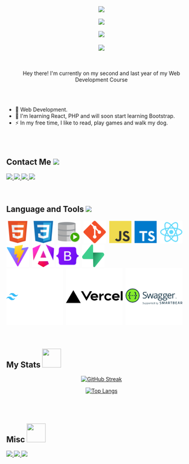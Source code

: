 <div id="header" align="center">
  <img src="https://media.giphy.com/media/PEUaEV5X1OhVMjwqx5/giphy.gif" width="600"/>
</div><!--header-->

<p align="center">
  <img src="https://readme-typing-svg.herokuapp.com?color=1755F7&center=true&vCenter=true&lines=Hey!;Studying+Web+Development;Final-Year"/>
</p>

<div id="dev_gif" align="center">
  <img src="https://media.giphy.com/media/paTz7UZbPfTZFRYnnB/giphy.gif" width="300">
</div>

<img src="https://www.animatedimages.org/data/media/562/animated-line-image-0429.gif" width="1020" height="4">

<div id="dev_gif2" align="center">
  <img src="https://media.giphy.com/media/L1R1tvI9svkIWwpVYr/giphy.gif" />
</div>

</br>
</br>

<p align="center">
  Hey there! I'm currently on my second and last year of my Web Development Course
</p>

</br>
</br>

- :telescope: Web Development.
- :seedling: I'm learning React, PHP and will soon start learning Bootstrap.
- :zap: In my free time, I like to read, play games and walk my dog.
</br>

<img src="https://www.animatedimages.org/data/media/562/animated-line-image-0429.gif" width="1020" height="4">

##        Contact Me <img src="https://media.giphy.com/media/1dMKKHdu90OYcOQxMv/giphy.gif" width="50" />

<div id="badgers">
  
  <a href="mailto:nathcsr@gmail.com">
    <img src="https://img.shields.io/badge/Gmail-D14836?style=for-the-badge&logo=gmail&logoColor=white" />
  </a>
  
  <a href="https://discordapp.com/users/nathyribeiro">
    <img src="https://img.shields.io/badge/Discord-7289DA?style=for-the-badge&logo=discord&logoColor=white" />
  </a>
  
  <a href="https://www.instagram.com/nathcsr/">
    <img src="https://img.shields.io/badge/Instagram-E4405F?style=for-the-badge&logo=instagram&logoColor=white" />
  </a>
  
  <a href="https://www.linkedin.com/in/nathalia-r99">
    <img src="https://img.shields.io/badge/LinkedIn-0077B5?style=for-the-badge&logo=linkedin&logoColor=white" />
  </a>

</div><!--badges-->

</br>

<img src="https://www.animatedimages.org/data/media/562/animated-line-image-0429.gif" width="1020" height="4">

##  Language and Tools <img src="https://media.giphy.com/media/UVG0BN8TOMKkPOJS6e/giphy.gif" widht="50" height="50"/>

<img src="https://raw.githubusercontent.com/devicons/devicon/1119b9f84c0290e0f0b38982099a2bd027a48bf1/icons/html5/html5-original.svg" widht="60" height="60"/>&nbsp;
<img src="https://raw.githubusercontent.com/devicons/devicon/1119b9f84c0290e0f0b38982099a2bd027a48bf1/icons/css3/css3-original.svg" width="60" height="60"/>&nbsp;
<img src="https://raw.githubusercontent.com/devicons/devicon/ca28c779441053191ff11710fe24a9e6c23690d6/icons/sqldeveloper/sqldeveloper-original.svg" width="60" height="60"/>&nbsp;
<img src="https://raw.githubusercontent.com/devicons/devicon/1119b9f84c0290e0f0b38982099a2bd027a48bf1/icons/git/git-original.svg" width="60" height="60"/>&nbsp;
<img src="https://raw.githubusercontent.com/devicons/devicon/1119b9f84c0290e0f0b38982099a2bd027a48bf1/icons/javascript/javascript-original.svg" width="60" height="60"/>&nbsp;
<img src="https://raw.githubusercontent.com/devicons/devicon/ca28c779441053191ff11710fe24a9e6c23690d6/icons/typescript/typescript-original.svg" width="60"/>&nbsp;
<img src="https://raw.githubusercontent.com/devicons/devicon/ca28c779441053191ff11710fe24a9e6c23690d6/icons/react/react-original.svg" width="60"/>&nbsp;
<img src="https://raw.githubusercontent.com/devicons/devicon/ca28c779441053191ff11710fe24a9e6c23690d6/icons/vitejs/vitejs-original.svg" width="60"/>&nbsp;
<img src="https://raw.githubusercontent.com/devicons/devicon/ca28c779441053191ff11710fe24a9e6c23690d6/icons/angular/angular-original.svg" width="60" height="60"/>
<img src="https://raw.githubusercontent.com/devicons/devicon/ca28c779441053191ff11710fe24a9e6c23690d6/icons/bootstrap/bootstrap-original.svg" width="60"/>&nbsp;
<img src="https://raw.githubusercontent.com/devicons/devicon/ca28c779441053191ff11710fe24a9e6c23690d6/icons/supabase/supabase-original.svg" width="60"/>&nbsp;
</br>
<img src="https://raw.githubusercontent.com/devicons/devicon/ca28c779441053191ff11710fe24a9e6c23690d6/icons/tailwindcss/tailwindcss-original-wordmark.svg" width="150" />&nbsp;
<img src="https://raw.githubusercontent.com/devicons/devicon/ca28c779441053191ff11710fe24a9e6c23690d6/icons/vercel/vercel-original-wordmark.svg" width="150"/>&nbsp;
<img src="https://raw.githubusercontent.com/devicons/devicon/ca28c779441053191ff11710fe24a9e6c23690d6/icons/swagger/swagger-original-wordmark.svg" width="150"/>&nbsp;

<img src="https://www.animatedimages.org/data/media/562/animated-line-image-0429.gif" width="1020" height="4">


##  My Stats <img src="https://media.giphy.com/media/ewh4ipgPw1bBVj4HI5/giphy.gif" width="50" height="50"/>

<div id="streak_lang" align="center">

[![GitHub Streak](https://streak-stats.demolab.com?user=NathyEluna&theme=midnight-purple&date_format=j%20M%5B%20Y%5D)](https://git.io/streak-stats)

[![Top Langs](https://github-readme-stats.vercel.app/api/top-langs/?username=NathyEluna&layout=compact&theme=midnight-purple)](https://github.com/anuraghazra/github-readme-stats)

</div>

</br>
<img src="https://www.animatedimages.org/data/media/562/animated-line-image-0429.gif" width="1020" height="4">

## Misc <img src="https://media.giphy.com/media/z0hUv6bpBWUUOtShDf/giphy.gif" width="50" height="50" />
<div id="misc">

  <a href="https://psnprofiles.com/NathyRibeiro">
    <img src="https://img.shields.io/badge/PlayStation-003791?style=for-the-badge&logo=playstation&logoColor=white" />
  </a>
  
  <a href="http://live.xbox.com/Profile?Gamertag=GoddessElune">
    <img src="https://img.shields.io/badge/Xbox-107C10?style=for-the-badge&logo=xbox&logoColor=white" />
  </a>
    
  <a href="https://steamcommunity.com/id/nathyribeiro99/">
    <img src="https://img.shields.io/badge/Steam-000000?style=for-the-badge&logo=steam&logoColor=white" /> 
  </a>
  </br>
  <img src="https://www.animatedimages.org/data/media/562/animated-line-image-0429.gif" width="1020" height="4">
</div>
